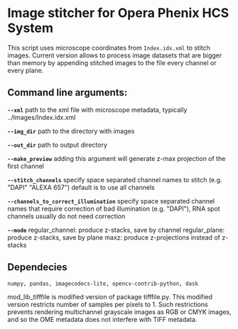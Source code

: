 # Image stitcher for Opera Phenix HCS System 

This script uses microscope coordinates from `Index.idx.xml` to stitch images.
Current version allows to process image datasets that are bigger than memory by appending stitched images to the file every channel or every plane.

## Command line arguments:
**`--xml`**   path to the xml file with microscope metadata, typically ../Images/Index.idx.xml

**`--img_dir`**   path to the directory with images

**`--out_dir`**   path to output directory

**`--make_preview`**  adding this argument will generate z-max projection of the first channel

**`--stitch_channels`**   specify space separated channel names to stitch (e.g. "DAPI" "ALEXA 657") default is to use all channels

**`--channels_to_correct_illumination`**  specify space separated channel names that require correction of bad illumination (e.g. "DAPI"), RNA spot channels usually do not need correction

**`--mode`**  regular_channel: produce z-stacks, save by channel
            regular_plane: produce z-stacks, save by plane
            maxz: produce z-projections instead of z-stacks
            


## Dependecies

`numpy, pandas, imagecodecs-lite, opencv-contrib-python, dask`

mod_lib_tifffile is modified version of package tifffile.py. This modified version restricts number of samples per pixels to 1. Such restrictions prevents rendering multichannel grayscale images as RGB or CMYK images, and so the OME metadata does not interfere with TIFF metadata.
